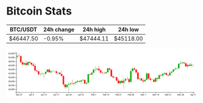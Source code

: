 # Bitcoin Stats

BTC/USDT|24h change|24h high|24h low|
|---|---|---|---|
|$46447.50|-0.95%|$47444.11|$45118.00|

<img src="./chart.svg">
